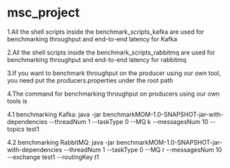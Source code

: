 # msc_project
1.All the shell scripts inside the benchmark_scripts_kafka are used for benchmarking throughput and end-to-end latency for Kafka 

2.All the shell scripts inside the benchmark_scripts_rabbitmq are used for benchmarking throughput and end-to-end latency for rabbitmq

3.If you want to benchmark throughput on the producer using our own tool, you need put the producers.properties under the root path

4.The command for benchmarking throughput on producers using our own tools is 

4.1 benchmarking Kafka:
java -jar benchmarkMOM-1.0-SNAPSHOT-jar-with-dependencies --threadNum 1 --taskType 0 --MQ k --messagesNum 10 --topics test1 

4.2 benchmarking RabbitMQ:
java -jar benchmarkMOM-1.0-SNAPSHOT-jar-with-dependencies --threadNum 1 --taskType 0 --MQ r --messagesNum 10 --exchange test1 --routingKey t1

